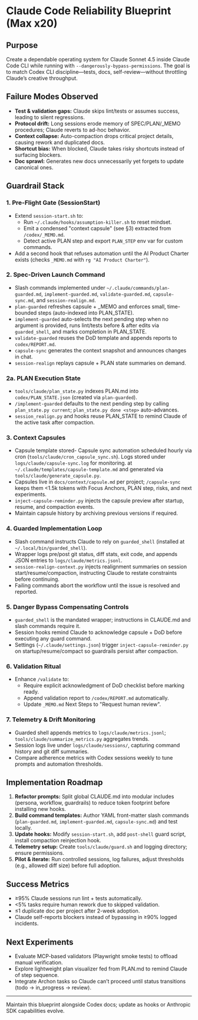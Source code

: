 # Claude Code Reliability Blueprint (Max x20)

## Purpose
Create a dependable operating system for Claude Sonnet 4.5 inside Claude Code CLI while running with `--dangerously-bypass-permissions`. The goal is to match Codex CLI discipline—tests, docs, self-review—without throttling Claude’s creative throughput.

## Failure Modes Observed
- **Test & validation gaps:** Claude skips lint/tests or assumes success, leading to silent regressions.
- **Protocol drift:** Long sessions erode memory of SPEC/PLAN/_MEMO procedures; Claude reverts to ad-hoc behavior.
- **Context collapse:** Auto-compaction drops critical project details, causing rework and duplicated docs.
- **Shortcut bias:** When blocked, Claude takes risky shortcuts instead of surfacing blockers.
- **Doc sprawl:** Generates new docs unnecessarily yet forgets to update canonical ones.

## Guardrail Stack

### 1. Pre-Flight Gate (SessionStart)
- Extend `session-start.sh` to:
  - Run `~/.claude/hooks/assumption-killer.sh` to reset mindset.
  - Emit a condensed "context capsule" (see §3) extracted from `/codex/_MEMO.md`.
  - Detect active PLAN step and export `PLAN_STEP` env var for custom commands.
- Add a second hook that refuses automation until the AI Product Charter exists (checks `_MEMO.md` with `rg "AI Product Charter"`).

### 2. Spec-Driven Launch Command
- Slash commands implemented under `~/.claude/commands/plan-guarded.md`, `implement-guarded.md`, `validate-guarded.md`, `capsule-sync.md`, and `session-realign.md`.
- `plan-guarded` refreshes capsule + _MEMO and enforces small, time-bounded steps (auto-indexed into PLAN_STATE).
- `implement-guarded` auto-selects the next pending step when no argument is provided, runs lint/tests before & after edits via `guarded_shell`, and marks completion in PLAN_STATE.
- `validate-guarded` reuses the DoD template and appends reports to `codex/REPORT.md`.
- `capsule-sync` generates the context snapshot and announces changes in chat.
- `session-realign` replays capsule + PLAN state summaries on demand.

### 2a. PLAN Execution State
- `tools/claude/plan_state.py` indexes PLAN.md into `codex/PLAN_STATE.json` (created via `plan-guarded`).
- `/implement-guarded` defaults to the next pending step by calling `plan_state.py current`; `plan_state.py done <step>` auto-advances.
- `session_realign.py` and hooks reuse PLAN_STATE to remind Claude of the active task after compaction.

### 3. Context Capsules
- Capsule template stored- Capsule sync automation scheduled hourly via cron (`tools/claude/cron_capsule_sync.sh`). Logs stored under `logs/claude/capsule-sync.log` for monitoring.
 at `~/.claude/templates/capsule-template.md` and generated via `tools/claude/generate_capsule.py`.
- Capsules live in `docs/context/capsule.md` per project; `/capsule-sync` keeps them <1.5k tokens with Focus Anchors, PLAN step, risks, and next experiments.
- `inject-capsule-reminder.py` injects the capsule preview after startup, resume, and compaction events.
- Maintain capsule history by archiving previous versions if required.

### 4. Guarded Implementation Loop
- Slash command instructs Claude to rely on `guarded_shell` (installed at `~/.local/bin/guarded_shell`).
- Wrapper logs pre/post git status, diff stats, exit code, and appends JSON entries to `logs/claude/metrics.jsonl`.
- `session-realign-context.py` injects realignment summaries on session start/resume/compaction, instructing Claude to restate constraints before continuing.
- Failing commands abort the workflow until the issue is resolved and reported.

### 5. Danger Bypass Compensating Controls
- `guarded_shell` is the mandated wrapper; instructions in CLAUDE.md and slash commands require it.
- Session hooks remind Claude to acknowledge capsule + DoD before executing any guard command.
- Settings (`~/.claude/settings.json`) trigger `inject-capsule-reminder.py` on startup/resume/compact so guardrails persist after compaction.

### 6. Validation Ritual
- Enhance `/validate` to:
  - Require explicit acknowledgment of DoD checklist before marking ready.
  - Append validation report to `/codex/REPORT.md` automatically.
  - Update `_MEMO.md` Next Steps to "Request human review".

### 7. Telemetry & Drift Monitoring
- Guarded shell appends metrics to `logs/claude/metrics.jsonl`; `tools/claude/summarize_metrics.py` aggregates trends.
- Session logs live under `logs/claude/sessions/`, capturing command history and git diff summaries.
- Compare adherence metrics with Codex sessions weekly to tune prompts and automation thresholds.

## Implementation Roadmap
1. **Refactor prompts:** Split global CLAUDE.md into modular includes (persona, workflow, guardrails) to reduce token footprint before installing new hooks.
2. **Build command templates:** Author YAML front-matter slash commands (`plan-guarded.md`, `implement-guarded.md`, `capsule-sync.md`) and test locally.
3. **Update hooks:** Modify `session-start.sh`, add `post-shell` guard script, install compaction reinjection hook.
4. **Telemetry setup:** Create `tools/claude/guard.sh` and logging directory; ensure permissions.
5. **Pilot & iterate:** Run controlled sessions, log failures, adjust thresholds (e.g., allowed diff size) before full adoption.

## Success Metrics
- ≥95% Claude sessions run lint + tests automatically.
- <5% tasks require human rework due to skipped validation.
- ≤1 duplicate doc per project after 2-week adoption.
- Claude self-reports blockers instead of bypassing in ≥90% logged incidents.

## Next Experiments
- Evaluate MCP-based validators (Playwright smoke tests) to offload manual verification.
- Explore lightweight plan visualizer fed from PLAN.md to remind Claude of step sequence.
- Integrate Archon tasks so Claude can’t proceed until status transitions (todo → in_progress → review).

---
Maintain this blueprint alongside Codex docs; update as hooks or Anthropic SDK capabilities evolve.
